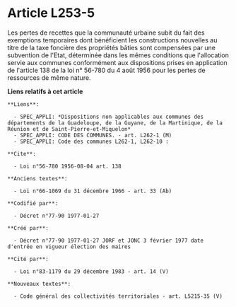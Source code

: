 # Article L253-5

Les pertes de recettes que la communauté urbaine subit du fait des exemptions temporaires dont bénéficient les constructions
nouvelles au titre de la taxe foncière des propriétés bâties sont compensées par une subvention de l'Etat, déterminée dans
les mêmes conditions que l'allocation servie aux communes conformément aux dispositions prises en application de l'article
138 de la loi n° 56-780 du 4 août 1956 pour les pertes de ressources de même nature.

**Liens relatifs à cet article**

	**Liens**:

	  - SPEC_APPLI: *Dispositions non applicables aux communes des départements de la Guadeloupe, de la Guyane, de la Martinique, de la Réunion et de Saint-Pierre-et-Miquelon*
	  - SPEC_APPLI: CODE DES COMMUNES. - art. L262-1 (M)
	  - SPEC_APPLI: Code des communes L262-1, L262-10 :

	**Cite**:

	  - Loi n°56-780 1956-08-04 art. 138

	**Anciens textes**:

	  - Loi n°66-1069 du 31 décembre 1966 - art. 33 (Ab)

	**Codifié par**:

	  - Décret n°77-90 1977-01-27

	**Créé par**:

	  - Décret n°77-90 1977-01-27 JORF et JONC 3 février 1977 date d'entrée en vigueur élection des maires

	**Cité par**:

	  - Loi n°83-1179 du 29 décembre 1983 - art. 14 (V)

	**Nouveaux textes**:

	  - Code général des collectivités territoriales - art. L5215-35 (V)
